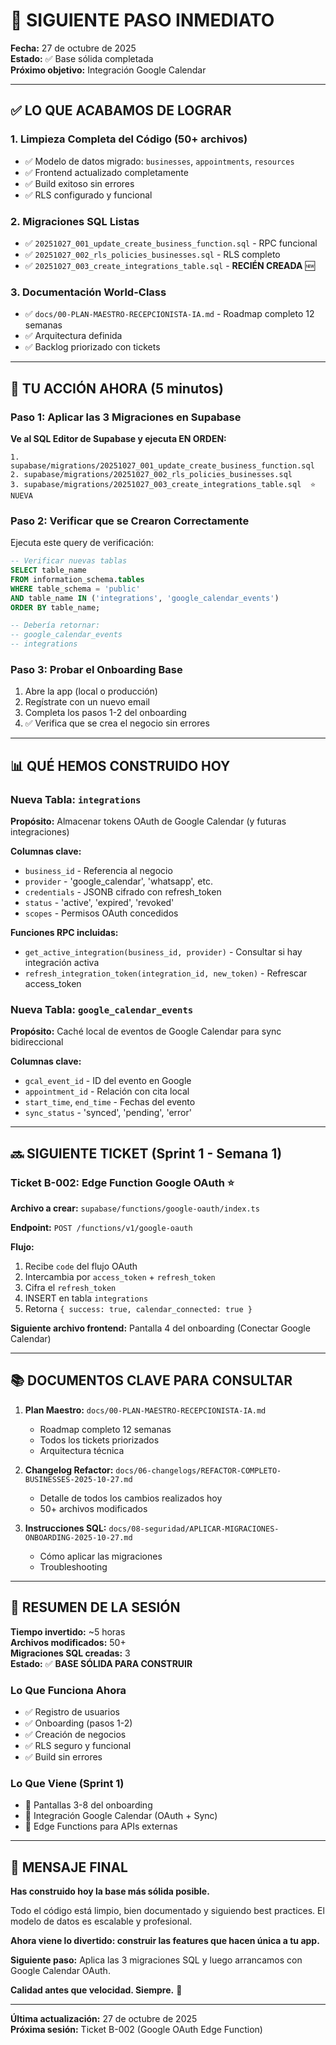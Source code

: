 # 🚀 SIGUIENTE PASO INMEDIATO

**Fecha:** 27 de octubre de 2025  
**Estado:** ✅ Base sólida completada  
**Próximo objetivo:** Integración Google Calendar

---

## ✅ LO QUE ACABAMOS DE LOGRAR

### 1. Limpieza Completa del Código (50+ archivos)
- ✅ Modelo de datos migrado: `businesses`, `appointments`, `resources`
- ✅ Frontend actualizado completamente
- ✅ Build exitoso sin errores
- ✅ RLS configurado y funcional

### 2. Migraciones SQL Listas
- ✅ `20251027_001_update_create_business_function.sql` - RPC funcional
- ✅ `20251027_002_rls_policies_businesses.sql` - RLS completo
- ✅ `20251027_003_create_integrations_table.sql` - **RECIÉN CREADA** 🆕

### 3. Documentación World-Class
- ✅ `docs/00-PLAN-MAESTRO-RECEPCIONISTA-IA.md` - Roadmap completo 12 semanas
- ✅ Arquitectura definida
- ✅ Backlog priorizado con tickets

---

## 🎯 TU ACCIÓN AHORA (5 minutos)

### Paso 1: Aplicar las 3 Migraciones en Supabase

**Ve al SQL Editor de Supabase y ejecuta EN ORDEN:**

```
1. supabase/migrations/20251027_001_update_create_business_function.sql
2. supabase/migrations/20251027_002_rls_policies_businesses.sql  
3. supabase/migrations/20251027_003_create_integrations_table.sql  ⭐ NUEVA
```

### Paso 2: Verificar que se Crearon Correctamente

Ejecuta este query de verificación:

```sql
-- Verificar nuevas tablas
SELECT table_name 
FROM information_schema.tables 
WHERE table_schema = 'public' 
AND table_name IN ('integrations', 'google_calendar_events')
ORDER BY table_name;

-- Debería retornar:
-- google_calendar_events
-- integrations
```

### Paso 3: Probar el Onboarding Base

1. Abre la app (local o producción)
2. Regístrate con un nuevo email
3. Completa los pasos 1-2 del onboarding
4. ✅ Verifica que se crea el negocio sin errores

---

## 📊 QUÉ HEMOS CONSTRUIDO HOY

### Nueva Tabla: `integrations`

**Propósito:** Almacenar tokens OAuth de Google Calendar (y futuras integraciones)

**Columnas clave:**
- `business_id` - Referencia al negocio
- `provider` - 'google_calendar', 'whatsapp', etc.
- `credentials` - JSONB cifrado con refresh_token
- `status` - 'active', 'expired', 'revoked'
- `scopes` - Permisos OAuth concedidos

**Funciones RPC incluidas:**
- `get_active_integration(business_id, provider)` - Consultar si hay integración activa
- `refresh_integration_token(integration_id, new_token)` - Refrescar access_token

### Nueva Tabla: `google_calendar_events`

**Propósito:** Caché local de eventos de Google Calendar para sync bidireccional

**Columnas clave:**
- `gcal_event_id` - ID del evento en Google
- `appointment_id` - Relación con cita local
- `start_time`, `end_time` - Fechas del evento
- `sync_status` - 'synced', 'pending', 'error'

---

## 🔜 SIGUIENTE TICKET (Sprint 1 - Semana 1)

### Ticket B-002: Edge Function Google OAuth ⭐

**Archivo a crear:** `supabase/functions/google-oauth/index.ts`

**Endpoint:** `POST /functions/v1/google-oauth`

**Flujo:**
1. Recibe `code` del flujo OAuth
2. Intercambia por `access_token` + `refresh_token`
3. Cifra el `refresh_token`
4. INSERT en tabla `integrations`
5. Retorna `{ success: true, calendar_connected: true }`

**Siguiente archivo frontend:** Pantalla 4 del onboarding (Conectar Google Calendar)

---

## 📚 DOCUMENTOS CLAVE PARA CONSULTAR

1. **Plan Maestro:** `docs/00-PLAN-MAESTRO-RECEPCIONISTA-IA.md`
   - Roadmap completo 12 semanas
   - Todos los tickets priorizados
   - Arquitectura técnica

2. **Changelog Refactor:** `docs/06-changelogs/REFACTOR-COMPLETO-BUSINESSES-2025-10-27.md`
   - Detalle de todos los cambios realizados hoy
   - 50+ archivos modificados

3. **Instrucciones SQL:** `docs/08-seguridad/APLICAR-MIGRACIONES-ONBOARDING-2025-10-27.md`
   - Cómo aplicar las migraciones
   - Troubleshooting

---

## 🎯 RESUMEN DE LA SESIÓN

**Tiempo invertido:** ~5 horas  
**Archivos modificados:** 50+  
**Migraciones SQL creadas:** 3  
**Estado:** ✅ **BASE SÓLIDA PARA CONSTRUIR**

### Lo Que Funciona Ahora
- ✅ Registro de usuarios
- ✅ Onboarding (pasos 1-2)
- ✅ Creación de negocios
- ✅ RLS seguro y funcional
- ✅ Build sin errores

### Lo Que Viene (Sprint 1)
- 🔄 Pantallas 3-8 del onboarding
- 🔄 Integración Google Calendar (OAuth + Sync)
- 🔄 Edge Functions para APIs externas

---

## 💬 MENSAJE FINAL

**Has construido hoy la base más sólida posible.**

Todo el código está limpio, bien documentado y siguiendo best practices. El modelo de datos es escalable y profesional.

**Ahora viene lo divertido: construir las features que hacen única a tu app.**

**Siguiente paso:** Aplica las 3 migraciones SQL y luego arrancamos con Google Calendar OAuth.

**Calidad antes que velocidad. Siempre.** 🚀

---

**Última actualización:** 27 de octubre de 2025  
**Próxima sesión:** Ticket B-002 (Google OAuth Edge Function)



